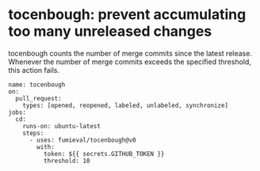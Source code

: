 tocenbough: prevent accumulating too many unreleased changes
====

tocenbough counts the number of merge commits since the latest release.
Whenever the number of merge commits exceeds the specified threshold, this action fails.

```
name: tocenbough
on:
  pull_request:
    types: [opened, reopened, labeled, unlabeled, synchronize]
jobs:
  cd:
    runs-on: ubuntu-latest
    steps:
      - uses: fumieval/tocenbough@v0
        with:
          token: ${{ secrets.GITHUB_TOKEN }}
          threshold: 10
```
